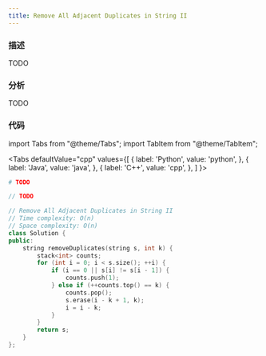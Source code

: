 ```yaml
---
title: Remove All Adjacent Duplicates in String II
---
```


### 描述

TODO

### 分析

TODO

### 代码

import Tabs from "@theme/Tabs";
import TabItem from "@theme/TabItem";

<Tabs
defaultValue="cpp"
values={[
{ label: 'Python', value: 'python', },
{ label: 'Java', value: 'java', },
{ label: 'C++', value: 'cpp', },
]
}>
<TabItem value="python">

```python
# TODO
```

</TabItem>
<TabItem value="java">

```java
// TODO
```

</TabItem>
<TabItem value="cpp">

```cpp
// Remove All Adjacent Duplicates in String II
// Time complexity: O(n)
// Space complexity: O(n)
class Solution {
public:
    string removeDuplicates(string s, int k) {
        stack<int> counts;
        for (int i = 0; i < s.size(); ++i) {
            if (i == 0 || s[i] != s[i - 1]) {
                counts.push(1);
            } else if (++counts.top() == k) {
                counts.pop();
                s.erase(i - k + 1, k);
                i = i - k;
            }
        }
        return s;
    }
};
```

</TabItem>
</Tabs>
